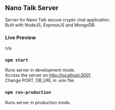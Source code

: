 ## Nano Talk Server

Server for Nano Talk secure crypto chat application.<br>
Built with NodeJS, ExpressJS and MongoDB.

### Live Preview

n/a

### `npm start`

Runs server in development mode.<br>
Access the server on [http://localhost:3001](http://localhost:3001).<br>
Change PORT, DB_URL in .env file.<br>

### `npm run-production`

Runs server in production mode.<br>
